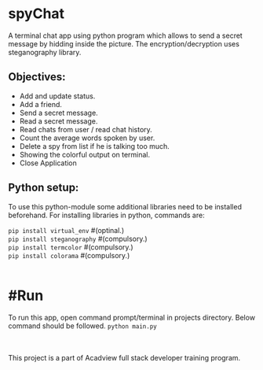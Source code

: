 # spyChat
 A terminal chat app using python program which allows to send a secret message by hidding inside the picture. The encryption/decryption uses steganography library.
 
 ## Objectives:
 * Add and update status.
 * Add a friend.
 * Send a secret message.
 * Read a secret message.
 * Read chats from user / read chat history.
 * Count the average words spoken by user.
 * Delete a spy from list if he is talking too much.
 * Showing the colorful output on terminal.
 * Close Application
 
 ## Python setup:<br>
 To use this python-module some additional libraries need to be installed beforehand. For installing libraries in python, commands are:

 `pip install virtual_env` #(optinal.)<br>
 `pip install steganography` #(compulsory.)<br>
 `pip install termcolor` #(compulsory.)<br>
 `pip install colorama` #(compulsory.)<br>
 <br>
 # #Run<br>
 To run this app, open command prompt/terminal in projects directory. Below command should be followed.
 `python main.py`
 
 <br><br>
 This project is a part of Acadview full stack developer training program.
